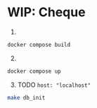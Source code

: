 # WIP: Cheque

1.
```bash
docker compose build
```

2.
```bash
docker compose up
```

3. TODO `host: "localhost"`
```bash
make db_init
```
